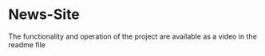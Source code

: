 # News-Site
The functionality and operation of the project are available as a video in the readme file
